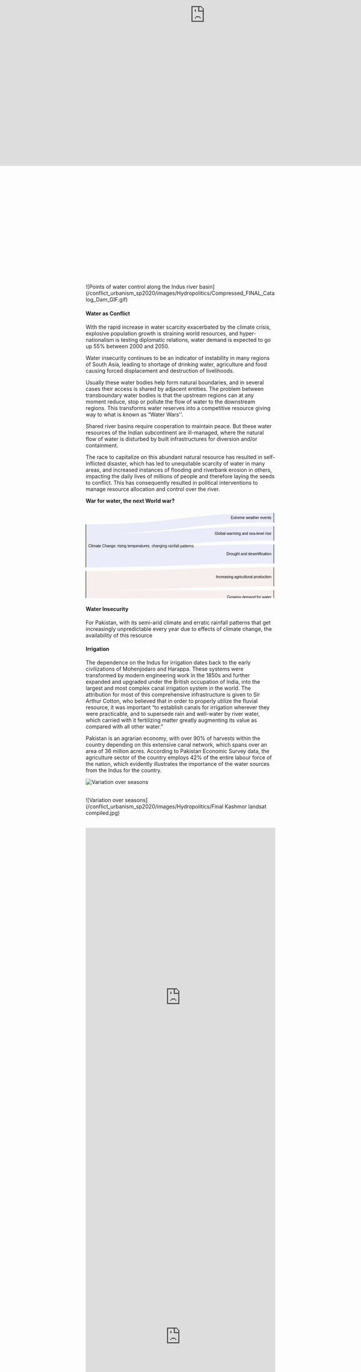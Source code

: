 ```yaml
---
layout: post
date:   2020-05-10
image: "/conflict_urbanism_sp2020/images/Hydropolitics/icon.jpg"
title:  "The Land of Sacred Waters: Hydropolitics in the Indian Subcontinent"
author: "Niharika Shekhawat, Pratibha Singh"
---
```



Water is one of the most basic needs for survival, but it also fuels commerce, trade and economic advancements. Water insecurity continues to be an indicator of instability in many regions of the Indian subcontinent, leading to shortage of drinking water, agriculture and food causing forced displacement and destruction of livelihoods. Usually these water bodies help form natural boundaries, and in several cases their access is shared by adjacent entities. The problem between transboundary water bodies is that the upstream regions can at any moment reduce, stop or pollute the flow of water to the downstream regions. This transforms water reserves into a competitive resource giving way to what is known as “Water World wars''. The theme of our project is to understand this hydropolitics in the Indian subcontinent, looking at the different scales of inter- and intra- hydropolitics and their varied repercussions.

This transforms water reserves into a competitive resource giving way to what is known as “***Water World wars***". The theme of our project is to understand this hydropolitics in the Indian subcontinent, looking at the different scales of inter- and intra- hydropolitics and their varied repercussions.

The river was no longer what appeared as “natural”, it had become the only lifeline for millions of people, separated by a politically charged line, giving birth to the volatile hydropolitics in the Indian subcontinent, and its varied repercussions at different scales between and within the nations.


#### Case Study : Indus River


On Feb 20 2019, India announced the decision to block the flow of water from three tributaries of the Indus river into Pakistan, days after the Pulwama terror attack in which 40 soldiers were killed in Kashmir by a suicide bomber from Pakistan.



<div class="iframe-column"><iframe src="https://www.arcgis.com/apps/MapJournal/index.html?appid=a901523dff224ec59a73930d1e98bd5f" style="position:absolute;top:0;left:-175;width:150%;height:800px;" frameborder="0" scrolling="no"></iframe></div>

  <br/>
  <br/>
  <br/>
  <br/>
  <br/>
  <br/>
  <br/>
  <br/>
  <br/>
  <br/>
  <br/>
  <br/>
  <br/>
  <br/>
  <br/>
  <br/>
  <br/>
  <br/>
  <br/>
  <br/>
  <br/>
  <br/>
  <br/>
![Points of water control along the Indus river basin](/conflict_urbanism_sp2020/images/Hydropolitics/Compressed_FINAL_Catalog_Dam_GIF.gif)  
&nbsp;

#### Water as Conflict


With the rapid increase in water scarcity exacerbated by the climate crisis, explosive population growth is straining world resources, and hyper-nationalism is testing diplomatic relations, water demand is expected to go up 55% between 2000 and 2050.

Water insecurity continues to be an indicator of instability in many regions of South Asia, leading to shortage of drinking water, agriculture and food causing forced displacement and destruction of livelihoods. 

Usually these water bodies help form natural boundaries, and in several cases their access is shared by adjacent entities. The problem between transboundary water bodies is that the upstream regions can at any moment reduce, stop or pollute the flow of water to the downstream regions. This transforms water reserves into a competitive resource giving way to what is known as “Water Wars''. 

Shared river basins require cooperation to maintain peace. But these water resources of the Indian subcontinent are ill-managed, where the natural flow of water is disturbed by built infrastructures for diversion and/or containment. 

The race to capitalize on this abundant natural resource has resulted in self-inflicted disaster, which has led to unequitable scarcity of water in many areas, and increased instances of flooding and riverbank erosion in others, impacting the daily lives of millions of people and therefore laying the seeds to conflict. This has consequently resulted in political interventions to manage resource allocation and control over the river.

**War for water, the next World war?**

<svg width="1000" height="470" xmlns="http://www.w3.org/2000/svg"><g transform="translate(0, 10)"><g class="links" fill="none" stroke-opacity="0.1"><path d="M1,223.6666666666667C250.25,223.6666666666667,250.25,223.6666666666667,499.5,223.6666666666667" stroke-width="38" style="stroke: rgb(191, 105, 105);"></path><path d="M1,394.66666666666674C250.25,394.66666666666674,250.25,424.66666666666697,499.5,424.66666666666697" stroke-width="50.666666666666664" style="stroke: rgb(191, 105, 105);"></path><path d="M1,179.3333333333334C250.25,179.3333333333334,250.25,169.33333333333354,499.5,169.33333333333354" stroke-width="50.666666666666664" style="stroke: rgb(191, 105, 105);"></path><path d="M1,280.66666666666674C250.25,280.66666666666674,250.25,290.66666666666674,499.5,290.66666666666674" stroke-width="76" style="stroke: rgb(191, 105, 105);"></path><path d="M1,344.00000000000006C250.25,344.00000000000006,250.25,364.0000000000003,499.5,364.0000000000003" stroke-width="50.666666666666664" style="stroke: rgb(191, 105, 105);"></path><path d="M1,118.6666666666666C250.25,118.6666666666666,250.25,108.66666666666667,499.5,108.66666666666667" stroke-width="50.666666666666664" style="stroke: rgb(69, 88, 210);"></path><path d="M1,74.33333333333327C250.25,74.33333333333327,250.25,54.333333333333,499.5,54.333333333333" stroke-width="38" style="stroke: rgb(69, 88, 210);"></path><path d="M1,42.66666666666661C250.25,42.66666666666661,250.25,12.66666666666641,499.5,12.66666666666641" stroke-width="25.333333333333332" style="stroke: rgb(69, 88, 210);"></path><path d="M500.5,236.33333333333337C749.75,236.33333333333337,749.75,347.66666666666674,999,347.66666666666674" stroke-width="12.666666666666666" style="stroke: rgb(174, 191, 105);"></path><path d="M500.5,211.00000000000006C749.75,211.00000000000006,749.75,102.3333333333331,999,102.3333333333331" stroke-width="12.666666666666666" style="stroke: rgb(174, 191, 105);"></path><path d="M500.5,223.6666666666667C749.75,223.6666666666667,749.75,248.99999999999986,999,248.99999999999986" stroke-width="12.666666666666666" style="stroke: rgb(174, 191, 105);"></path><path d="M500.5,431.00000000000034C749.75,431.00000000000034,749.75,385.6666666666668,999,385.6666666666668" stroke-width="12.666666666666666" style="stroke: rgb(122, 191, 105);"></path><path d="M500.5,443.666666666667C749.75,443.666666666667,749.75,433.66666666666686,999,433.66666666666686" stroke-width="12.666666666666666" style="stroke: rgb(122, 191, 105);"></path><path d="M500.5,418.33333333333366C749.75,418.33333333333366,749.75,286.99999999999983,999,286.99999999999983" stroke-width="12.666666666666666" style="stroke: rgb(122, 191, 105);"></path><path d="M500.5,405.66666666666697C749.75,405.66666666666697,749.75,188.33333333333312,999,188.33333333333312" stroke-width="12.666666666666666" style="stroke: rgb(122, 191, 105);"></path><path d="M500.5,188.3333333333335C749.75,188.3333333333335,749.75,335.00000000000006,999,335.00000000000006" stroke-width="12.666666666666666" style="stroke: rgb(105, 191, 139);"></path><path d="M500.5,150.33333333333354C749.75,150.33333333333354,749.75,41.666666666666465,999,41.666666666666465" stroke-width="12.666666666666666" style="stroke: rgb(105, 191, 139);"></path><path d="M500.5,175.66666666666686C749.75,175.66666666666686,749.75,236.3333333333332,999,236.3333333333332" stroke-width="12.666666666666666" style="stroke: rgb(105, 191, 139);"></path><path d="M500.5,163.0000000000002C749.75,163.0000000000002,749.75,162.9999999999998,999,162.9999999999998" stroke-width="12.666666666666666" style="stroke: rgb(105, 191, 139);"></path><path d="M500.5,309.66666666666674C749.75,309.66666666666674,749.75,360.3333333333334,999,360.3333333333334" stroke-width="12.666666666666666" style="stroke: rgb(105, 191, 191);"></path><path d="M500.5,259.00000000000006C749.75,259.00000000000006,749.75,54.33333333333313,999,54.33333333333313" stroke-width="12.666666666666666" style="stroke: rgb(105, 191, 191);"></path><path d="M500.5,322.3333333333334C749.75,322.3333333333334,749.75,408.3333333333335,999,408.3333333333335" stroke-width="12.666666666666666" style="stroke: rgb(105, 191, 191);"></path><path d="M500.5,271.6666666666667C749.75,271.6666666666667,749.75,114.99999999999977,999,114.99999999999977" stroke-width="12.666666666666666" style="stroke: rgb(105, 191, 191);"></path><path d="M500.5,297.00000000000006C749.75,297.00000000000006,749.75,261.6666666666665,999,261.6666666666665" stroke-width="12.666666666666666" style="stroke: rgb(105, 191, 191);"></path><path d="M500.5,284.33333333333337C749.75,284.33333333333337,749.75,175.66666666666646,999,175.66666666666646" stroke-width="12.666666666666666" style="stroke: rgb(105, 191, 191);"></path><path d="M500.5,370.33333333333366C749.75,370.33333333333366,749.75,373.0000000000001,999,373.0000000000001" stroke-width="12.666666666666666" style="stroke: rgb(105, 139, 191);"></path><path d="M500.5,383.00000000000034C749.75,383.00000000000034,749.75,421.00000000000017,999,421.00000000000017" stroke-width="12.666666666666666" style="stroke: rgb(105, 139, 191);"></path><path d="M500.5,345.0000000000003C749.75,345.0000000000003,749.75,127.66666666666644,999,127.66666666666644" stroke-width="12.666666666666666" style="stroke: rgb(105, 139, 191);"></path><path d="M500.5,357.66666666666697C749.75,357.66666666666697,749.75,274.33333333333314,999,274.33333333333314" stroke-width="12.666666666666666" style="stroke: rgb(105, 139, 191);"></path><path d="M500.5,127.66666666666669C749.75,127.66666666666669,749.75,322.33333333333337,999,322.33333333333337" stroke-width="12.666666666666666" style="stroke: rgb(122, 105, 191);"></path><path d="M500.5,89.66666666666667C749.75,89.66666666666667,749.75,89.66666666666643,999,89.66666666666643" stroke-width="12.666666666666666" style="stroke: rgb(122, 105, 191);"></path><path d="M500.5,115.00000000000001C749.75,115.00000000000001,749.75,223.66666666666654,999,223.66666666666654" stroke-width="12.666666666666666" style="stroke: rgb(122, 105, 191);"></path><path d="M500.5,102.33333333333334C749.75,102.33333333333334,749.75,150.33333333333314,999,150.33333333333314" stroke-width="12.666666666666666" style="stroke: rgb(122, 105, 191);"></path><path d="M500.5,66.99999999999966C749.75,66.99999999999966,749.75,309.6666666666667,999,309.6666666666667" stroke-width="12.666666666666666" style="stroke: rgb(174, 105, 191);"></path><path d="M500.5,41.66666666666634C749.75,41.66666666666634,749.75,28.999999999999797,999,28.999999999999797" stroke-width="12.666666666666666" style="stroke: rgb(174, 105, 191);"></path><path d="M500.5,54.333333333333C749.75,54.333333333333,749.75,76.99999999999976,999,76.99999999999976" stroke-width="12.666666666666666" style="stroke: rgb(174, 105, 191);"></path><path d="M500.5,6.333333333333077C749.75,6.333333333333077,749.75,16.333333333333133,999,16.333333333333133" stroke-width="12.666666666666666" style="stroke: rgb(191, 105, 156);"></path><path d="M500.5,18.999999999999744C749.75,18.999999999999744,749.75,210.9999999999999,999,210.9999999999999" stroke-width="12.666666666666666" style="stroke: rgb(191, 105, 156);"></path></g><g class="nodes" font-family="Arial, Helvetica" font-size="10"><g><rect x="999" y="303.33333333333337" height="88.6666666666668" width="1" fill="#000"></rect><text x="993" y="347.66666666666674" dy="0.35em" text-anchor="end">Ecological quality of ecosystems</text></g><g><rect x="999" y="9.999999999999801" height="50.66666666666663" width="1" fill="#000"></rect><text x="993" y="35.333333333333115" dy="0.35em" text-anchor="end">Flooding</text></g><g><rect x="999" y="402.00000000000017" height="38" width="1" fill="#000"></rect><text x="993" y="421.00000000000017" dy="0.35em" text-anchor="end">Hydro-power production</text></g><g><rect x="999" y="70.66666666666643" height="63.33333333333337" width="1" fill="#000"></rect><text x="993" y="102.33333333333312" dy="0.35em" text-anchor="end">Migration and conflict</text></g><g><rect x="999" y="204.66666666666654" height="88.66666666666686" width="1" fill="#000"></rect><text x="993" y="248.99999999999997" dy="0.35em" text-anchor="end">Water and food production</text></g><g><rect x="999" y="143.9999999999998" height="50.66666666666674" width="1" fill="#000"></rect><text x="993" y="169.33333333333317" dy="0.35em" text-anchor="end">Water pollution and human health</text></g><g><rect x="499.5" y="83.33333333333334" height="50.666666666666856" width="1" fill="#000"></rect><text x="493.5" y="108.66666666666677" dy="0.35em" text-anchor="end">Drought and desertification</text></g><g><rect x="499.5" y="252.6666666666667" height="76.00000000000023" width="1" fill="#000"></rect><text x="493.5" y="290.66666666666686" dy="0.35em" text-anchor="end">Expanding cities and informal settlements</text></g><g><rect x="499.5" y="-2.5579538487363607e-13" height="25.333333333333258" width="1" fill="#000"></rect><text x="493.5" y="12.666666666666373" dy="0.35em" text-anchor="end">Extreme weather events</text></g><g><rect x="499.5" y="35.333333333333" height="38.00000000000034" width="1" fill="#000"></rect><text x="493.5" y="54.33333333333317" dy="0.35em" text-anchor="end">Global warming and sea-level rise</text></g><g><rect x="499.5" y="204.6666666666667" height="38" width="1" fill="#000"></rect><text x="493.5" y="223.6666666666667" dy="0.35em" text-anchor="end">Growing demand for water</text></g><g><rect x="499.5" y="144.0000000000002" height="50.666666666666515" width="1" fill="#000"></rect><text x="493.5" y="169.33333333333346" dy="0.35em" text-anchor="end">Increasing agricultural production</text></g><g><rect x="499.5" y="399.33333333333366" height="50.66666666666666" width="1" fill="#000"></rect><text x="493.5" y="424.66666666666697" dy="0.35em" text-anchor="end">Increasing consumption and waste</text></g><g><rect x="499.5" y="338.66666666666697" height="50.666666666666686" width="1" fill="#000"></rect><text x="493.5" y="364.00000000000034" dy="0.35em" text-anchor="end">Increasing production of renewable energy</text></g><g><rect x="0" y="29.999999999999943" height="114.00000000000011" width="1" fill="#000"></rect><text x="7" y="87" dy="0.35em" text-anchor="start">Climate Change: rising temperatures, changing rainfall patterns</text></g><g><rect x="0" y="154.00000000000006" height="266" width="1" fill="#000"></rect><text x="7" y="287.00000000000006" dy="0.35em" text-anchor="start">Population growth: economic growth and urbanization</text></g></g></g></svg>

#### Water Insecurity


For Pakistan, with its semi-arid climate and erratic rainfall patterns that get increasingly unpredictable every year due to effects of climate change, the availability of this resource


#### Irrigation


The dependence on the Indus for irrigation dates back to the early civilizations of Mohenjodaro and Harappa. These systems were transformed by modern engineering work in the 1850s and further expanded and upgraded under the British occupation of India, into the largest and most complex canal irrigation system in the world. The attribution for most of this comprehensive infrastructure is given to Sir Arthur Cotton, who believed that in order to properly utilize the fluvial resource, it was important “to establish canals for irrigation wherever they were practicable, and to supersede rain and well-water by river water, which carried with it fertilizing matter greatly augmenting its value as compared with all other water.”

Pakistan is an agrarian economy, with over 90% of harvests within the country depending on this extensive canal network, which spans over an area of 36 million acres. According to Pakistan Economic Survey data, the agriculture sector of the country employs 42% of the entire labour force of the nation, which evidently illustrates the importance of the water sources from the Indus for the country. 

![Variation over seasons](/conflict_urbanism_sp2020/images/Hydropolitics/canals_3.jpg)  
&nbsp;

![Variation over seasons](/conflict_urbanism_sp2020/images/Hydropolitics/Final Kashmor landsat compiled.jpg)  
&nbsp;
<iframe frameborder="0" class="juxtapose" width="100%" height="900" src="https://cdn.knightlab.com/libs/juxtapose/latest/embed/index.html?uid=c1e697ca-93e3-11ea-a879-0edaf8f81e27"></iframe>
<iframe frameborder="0" class="juxtapose" width="100%" height="900" src="https://cdn.knightlab.com/libs/juxtapose/latest/embed/index.html?uid=1de95346-93e4-11ea-a879-0edaf8f81e27"></iframe>
![Variation over seasons](/conflict_urbanism_sp2020/images/Hydropolitics/borderlandsat.jpg)  
&nbsp;

#### Case Study: Kaveri River

<div class="iframe-column"><iframe src="https://www.arcgis.com/apps/MapJournal/index.html?appid=27f210f1ba314d2e8cab294c724abba8" style="position:absolute;top:0;left:-175;width:150%;height:800px;" frameborder="0" scrolling="no"></iframe></div>

  <br/>
  <br/>
  <br/>
  <br/>
  <br/>
  <br/>
  <br/>
  <br/>
  <br/>
  <br/>
  <br/>
  <br/>
  <br/>
  <br/>
  <br/>
  <br/>
  <br/>
  <br/>
  <br/>
  <br/>
  <br/>
  <br/>
  <br/>
  
  
text


#### Sources  

To be updated
